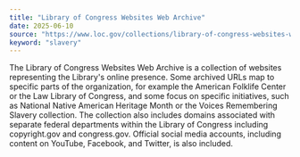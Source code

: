 ```yaml
---
title: "Library of Congress Websites Web Archive"
date: 2025-06-10
source: "https://www.loc.gov/collections/library-of-congress-websites-web-archive/about-this-collection/"
keyword: "slavery"
---
```


The Library of Congress Websites Web Archive is a collection of websites representing the Library's online presence. Some archived URLs map to specific parts of the organization, for example the American Folklife Center or the Law Library of Congress, and some focus on specific initiatives, such as National Native American Heritage Month or the Voices Remembering Slavery collection. The collection also includes domains associated with separate federal departments within the Library of Congress including copyright.gov and congress.gov. Official social media accounts, including content on YouTube, Facebook, and Twitter, is also included.

